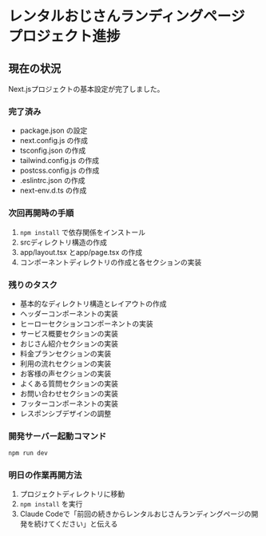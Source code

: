 # レンタルおじさんランディングページ プロジェクト進捗

## 現在の状況
Next.jsプロジェクトの基本設定が完了しました。

### 完了済み
- package.json の設定
- next.config.js の作成
- tsconfig.json の作成 
- tailwind.config.js の作成
- postcss.config.js の作成
- .eslintrc.json の作成
- next-env.d.ts の作成

### 次回再開時の手順
1. `npm install` で依存関係をインストール
2. srcディレクトリ構造の作成
3. app/layout.tsx とapp/page.tsx の作成
4. コンポーネントディレクトリの作成と各セクションの実装

### 残りのタスク
- 基本的なディレクトリ構造とレイアウトの作成
- ヘッダーコンポーネントの実装
- ヒーローセクションコンポーネントの実装
- サービス概要セクションの実装
- おじさん紹介セクションの実装
- 料金プランセクションの実装
- 利用の流れセクションの実装
- お客様の声セクションの実装
- よくある質問セクションの実装
- お問い合わせセクションの実装
- フッターコンポーネントの実装
- レスポンシブデザインの調整

### 開発サーバー起動コマンド
```bash
npm run dev
```

### 明日の作業再開方法
1. プロジェクトディレクトリに移動
2. `npm install` を実行
3. Claude Codeで「前回の続きからレンタルおじさんランディングページの開発を続けてください」と伝える